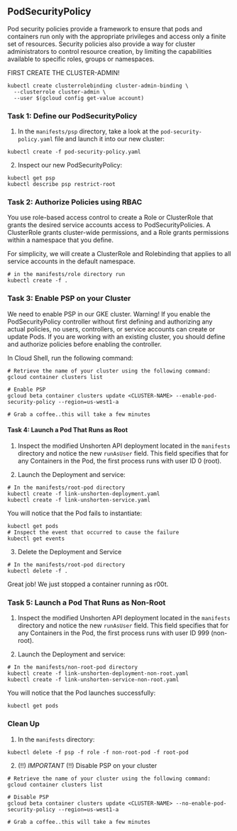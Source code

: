 ## PodSecurityPolicy
Pod security policies provide a framework to ensure that pods and containers run only with the appropriate privileges and access only a finite set of resources. Security policies also provide a way for cluster administrators to control resource creation, by limiting the capabilities available to specific roles, groups or namespaces.

FIRST CREATE THE CLUSTER-ADMIN!

```
kubectl create clusterrolebinding cluster-admin-binding \
  --clusterrole cluster-admin \
  --user $(gcloud config get-value account)
```

### Task 1: Define our PodSecurityPolicy

1. In the `manifests/psp` directory, take a look at the `pod-security-policy.yaml` file and launch it into our new cluster:
```
kubectl create -f pod-security-policy.yaml
```

2. Inspect our new PodSecurityPolicy:
```
kubectl get psp
kubectl describe psp restrict-root
```
### Task 2: Authorize Policies using RBAC

You use role-based access control to create a Role or ClusterRole that grants the desired service accounts access to PodSecurityPolicies. A ClusterRole grants cluster-wide permissions, and a Role grants permissions within a namespace that you define.

For simplicity, we will create a ClusterRole and Rolebinding that applies to all service accounts in the default namespace.

```
# in the manifests/role directory run
kubectl create -f .
```

### Task 3: Enable PSP on your Cluster
We need to enable PSP in our GKE cluster. Warning! If you enable the PodSecurityPolicy controller without first defining and authorizing any actual policies, no users, controllers, or service accounts can create or update Pods. If you are working with an existing cluster, you should define and authorize policies before enabling the controller.

In Cloud Shell, run the following command:
```
# Retrieve the name of your cluster using the following command:
gcloud container clusters list

# Enable PSP
gcloud beta container clusters update <CLUSTER-NAME> --enable-pod-security-policy --region=us-west1-a

# Grab a coffee..this will take a few minutes
```

#### Task 4: Launch a Pod That Runs as Root
1. Inspect the modified Unshorten API deployment located in the `manifests` directory and notice the new `runAsUser` field. This field specifies that for any Containers in the Pod, the first process runs with user ID 0 (root). 

2. Launch the Deployment and service:
```
# In the manifests/root-pod directory
kubectl create -f link-unshorten-deployment.yaml
kubectl create -f link-unshorten-service.yaml
```

You will notice that the Pod fails to instantiate:
```
kubectl get pods
# Inspect the event that occurred to cause the failure
kubectl get events
```
3. Delete the Deployment and Service
```
# In the manifests/root-pod directory
kubectl delete -f .
```

Great job! We just stopped a container running as r00t.

### Task 5: Launch a Pod That Runs as Non-Root
1. Inspect the modified Unshorten API deployment located in the `manifests` directory and notice the new `runAsUser` field. This field specifies that for any Containers in the Pod, the first process runs with user ID 999 (non-root). 

2. Launch the Deployment and service:
```
# In the manifests/non-root-pod directory
kubectl create -f link-unshorten-deployment-non-root.yaml
kubectl create -f link-unshorten-service-non-root.yaml
```

You will notice that the Pod launches successfully:
```
kubectl get pods
```

### Clean Up
1. In the `manifests` directory:
```
kubectl delete -f psp -f role -f non-root-pod -f root-pod
```

2. (!!) *IMPORTANT* (!!) Disable PSP on your cluster
```
# Retrieve the name of your cluster using the following command:
gcloud container clusters list

# Disable PSP
gcloud beta container clusters update <CLUSTER-NAME> --no-enable-pod-security-policy --region=us-west1-a

# Grab a coffee..this will take a few minutes
```


